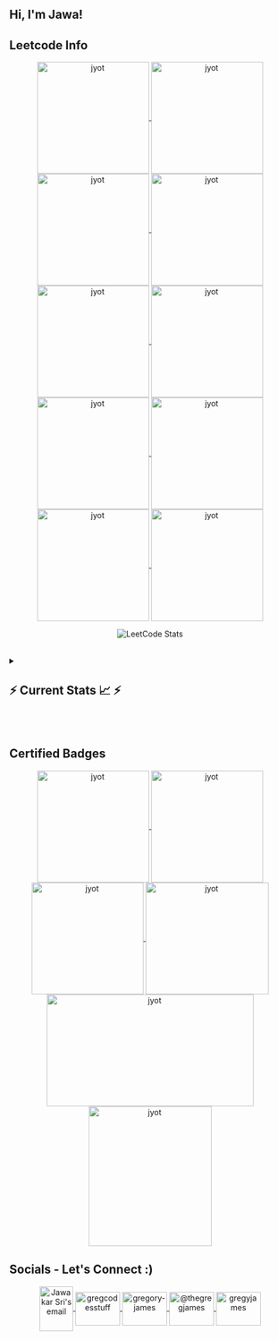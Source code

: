 <div align="center"> 

  <h2 align="left">Hi, I'm Jawa!</h2>

  <h2 align="left">Leetcode Info</h2>  
  <p align="center">
    <a href="https://leetcode.com/jawakarsri/" target="_blank">
      <img align="center" src="https://leetcode.com/static/images/badges/2024/gif/2024-02.gif" alt="jyot" height="200" width="200" />
    </a>
    <a href="https://leetcode.com/jawakarsri/" target="_blank">
      <img align="center" src="https://leetcode.com/static/images/badges/2024/gif/2024-03.gif" alt="jyot" height="200" width="200" />
    </a>
    <a href="https://leetcode.com/jawakarsri/" target="_blank">
      <img align="center" src="https://assets.leetcode.com/static_assets/marketing/2024-200.gif" alt="jyot" height="200" width="200" />
    </a>
    <a href="https://leetcode.com/jawakarsri/" target="_blank">
      <img align="center" src="https://assets.leetcode.com/static_assets/marketing/2024-100.gif" alt="jyot" height="200" width="200" />
    </a>
    <a href="https://leetcode.com/jawakarsri/" target="_blank">
      <img align="center" src="https://leetcode.com/static/images/badges/2024/gif/2024-07.gif" alt="jyot" height="200" width="200" />
    </a>
    <a href="https://leetcode.com/jawakarsri/" target="_blank">
      <img align="center" src="https://leetcode.com/static/images/badges/2024/gif/2024-08.gif" alt="jyot" height="200" width="200" />
    </a>
    <a href="https://leetcode.com/jawakarsri/" target="_blank">
      <img align="center" src="https://leetcode.com/static/images/badges/2024/gif/2024-09.gif" alt="jyot" height="200" width="200" />
    </a>
    <a href="https://leetcode.com/jawakarsri/" target="_blank">
      <img align="center" src="https://leetcode.com/static/images/badges/2024/gif/2024-10.gif" alt="jyot" height="200" width="200" />
    </a>
    <a href="https://leetcode.com/jawakarsri/" target="_blank">
      <img align="center" src="https://leetcode.com/static/images/badges/2024/gif/2024-11.gif" alt="jyot" height="200" width="200" />
    </a>
    <a href="https://leetcode.com/jawakarsri/" target="_blank">
      <img align="center" src="https://leetcode.com/static/images/badges/2024/gif/2024-12.gif" alt="jyot" height="200" width="200" />
    </a>
  </p>

  <p align="center">
    <img align="top" flex-grow="1" src="https://leetcard.jacoblin.cool/jawakarsri?theme=dark&font=Be%20Vietnam%20Pro" alt="LeetCode Stats" />  
  </p>
<br/>
<div align="left">
    <details>
      <summary>
        <h2>⚡ Current Stats 📈 ⚡</h2>
      </summary>
      <hr style="border-top: 2px solid #ccc; width: 100%; margin: 20px 0;" />
      <div align="center">
        <img src="https://github-readme-streak-stats.herokuapp.com/?user=jawakarsri&theme=vue-dark&hide_border=true" alt="Github Stats">
      </div>
    </details>
    <br/>
  </div>


<br />
  <!--
  <h2 align="left">⚡ Current Stats ⚡</h2>
  <br>
  <div align="center">
    <img width="390" src="https://streak-stats.demolab.com/?user=jawakarsri&count_private=true&theme=react&border_radius=10" alt="streak stats"/>
    <img width="390" src="https://github-readme-stats.vercel.app/api?username=jawakarsri&show_icons=true&theme=react&rank_icon=github&border_radius=10" alt="readme stats" />
    <img width="325" align="center" src="https://github-readme-stats.vercel.app/api/top-langs/?username=jawakarsri&hide=HTML&langs_count=8&layout=compact&theme=react&border_radius=10&size_weight=0.5&count_weight=0.5&exclude_repo=github-readme-stats" alt="top langs" />
  </div>

  <br/>
  -->


  <h2 align="left">Certified Badges</h2>
  
<p align="center">
    <a href="https://learn.microsoft.com/en-in/users/jawakarsri-8567/credentials/9467e5b897544874" target="_blank">
      <img align="center" src="https://learn.microsoft.com/en-us/media/learn/certification/badges/microsoft-certified-associate-badge.svg" alt="jyot" height="200" width="200" />
    </a>
    <a href="https://learn.microsoft.com/en-in/users/jawakarsri-8567/credentials/c88311d2533d7e16" target="_blank">
      <img align="center" src="https://learn.microsoft.com/en-us/media/learn/certification/badges/microsoft-certified-fundamentals-badge.svg" alt="jyot" height="200" width="200" />
    </a>
    <a href="https://www.credly.com/badges/d917769d-eec6-408e-85fe-5222551967db/public_url" target="_blank">
      <img align="center" src="https://images.credly.com/size/680x680/images/00634f82-b07f-4bbd-a6bb-53de397fc3a6/image.png" alt="jyot" height="200" width="200" />
    </a>
    <a href="https://www.credly.com/badges/e2c5e612-a0b4-4914-86c1-377ffb99b12e/public_url" target="_blank">
      <img align="center" src="https://images.credly.com/size/680x680/images/4dda8ae4-99ee-476c-bca3-6f0adbab42fe/image.png" alt="jyot" height="200" width="220" />
    </a>
    <a href="https://catalog-education.oracle.com/ords/certview/sharebadge?id=62478AF9051BF7F09D24D9798144B68341AE5B77DC30DB9EE58DF12B72C417F7" target="_blank">
      <img align="center" src="https://brm-workforce.oracle.com/pdf/certview/images/OCI2024GAIOCP.png" alt="jyot" height="200" width="370" />
    </a>
    <a href="https://www.credly.com/badges/ccd805ab-f11f-48a9-af1e-776c98adcd74/public_url" target="_blank">
      <img align="center" src="https://images.credly.com/size/220x220/images/024d0122-724d-4c5a-bd83-cfe3c4b7a073/image.png" alt="jyot" height="250" width="220" />
    </a>
  </p>

<h2 align="left">Socials - Let's Connect :)</h2>
<div align="center">
   <!-- Email Icon -->
  <a href="mailto:jawaharsri2003@gmail.com">
    <img align="center" alt="Jawakar Sri's email" width="60px" src="https://res.cloudinary.com/cascandaliato/image/upload/v1608401930/gmail_jxi3lb.svg" height="80" width="100" />
  </a>
  <a href="https://twitter.com/" target="blank">
    <img align="center" src="https://raw.githubusercontent.com/rahuldkjain/github-profile-readme-generator/master/src/images/icons/Social/twitter.svg" alt="gregcodesstuff" height="60" width="80" />
  </a>
  <a href="https://linkedin.com/in/jawakarsri" target="blank">
    <img align="center" src="https://raw.githubusercontent.com/rahuldkjain/github-profile-readme-generator/master/src/images/icons/Social/linked-in-alt.svg" alt="gregory-james" height="60" width="80" />
  </a>
  <a href="https://medium.com/@jawaharsri2003" target="blank">
    <img align="center" src="https://raw.githubusercontent.com/rahuldkjain/github-profile-readme-generator/master/src/images/icons/Social/medium.svg" alt="@thegregjames" height="60" width="80" />
  </a>
  <a href="https://www.leetcode.com/jawakarsri" target="blank">
    <img align="center" src="https://raw.githubusercontent.com/rahuldkjain/github-profile-readme-generator/master/src/images/icons/Social/leet-code.svg" alt="gregyjames" height="60" width="80" />
  </a>
 
</div>

  

  <!--START_SECTION:badges-->
  <!--
  [![Microsoft Certified: Azure Fundamentals](https://images.credly.com/size/110x110/images/be8fcaeb-c769-4858-b567-ffaaa73ce8cf/image.png)](http://www.credly.com/badges/212394bc-88cf-486b-8173-5352bdcd2279 "Microsoft Certified: Azure Fundamentals")
  [![Enterprise Design Thinking Practitioner](https://images.credly.com/size/110x110/images/bc08972c-3c7d-4b99-82a0-c94bcca36674/Badges_v8-07_Practitioner.png)](http://www.credly.com/badges/a52c48a8-eb65-44a5-8f9b-bebd1b08a166 "Enterprise Design Thinking Practitioner")
  [![Microsoft Certified: Power Platform Fundamentals](https://learn.microsoft.com/media/learn/certification/badges/microsoft-certified-associate-badge.svg)](http://www.credly.com/badges/241f540d-c955-42fa-9d89-a5b9f9739fa8 "Microsoft Certified: Power Platform Fundamentals")
  [![Accessibility in Action](https://images.credly.com/size/110x110/images/d807abc0-9201-41a8-ad25-90ed4a69ee51/Acc_Badge_v4.png)](http://www.credly.com/badges/df2ce689-77e0-450e-969c-f1ebade82421 "Accessibility in Action")
  [![CKAD: Certified Kubernetes Application Developer](https://images.credly.com/size/110x110/images/cc8adc83-1dc6-4d57-8e20-22171247e052/blob)](http://www.credly.com/badges/1fff09bf-351d-40d0-bacd-ea286279e39e "CKAD: Certified Kubernetes Application Developer")
  [![Microsoft Global Hackathon 2024](https://images.credly.com/size/110x110/images/ac4d1eba-bbc1-42f9-aa64-d3149a99894a/image.png)](http://www.credly.com/badges/db7a6912-d806-4d10-aa8b-cada62a380d4 "Microsoft Global Hackathon 2024")
  [![Copilot for M365 Achiever Badge - Foundational](https://images.credly.com/size/110x110/images/428e20f1-60eb-4a21-8658-aa92c03ed1c7/image.png)](http://www.credly.com/badges/722f87cc-e28f-4396-9dd7-c8fd890caa4b "Copilot for M365 Achiever Badge - Foundational")
  [![GitHub Actions](https://images.credly.com/size/110x110/images/89efc3e7-842b-4790-b09b-9ea5efc71ec3/image.png)](http://www.credly.com/badges/856b1589-6195-4600-931e-d29f2370d7ef "GitHub Actions")
  [![GitHub Copilot](https://images.credly.com/size/110x110/images/6b924fae-3cd7-4233-b012-97413c62c85d/blob)](http://www.credly.com/badges/d77bee9b-1811-4c98-ad87-fa6f1f9925d9 "GitHub Copilot")
  [![Speaker: KubeCon + CloudNativeCon Europe 2021](https://images.credly.com/size/110x110/images/e4b49587-41a5-495d-8af8-b708c0936723/Speaker_Badge_3-17.png)](http://www.credly.com/badges/75ebd4ad-071e-4c51-8a4a-28b87e849d78 "Speaker: KubeCon + CloudNativeCon Europe 2021")
  [![cdCon 2021 Speaker](https://images.credly.com/size/110x110/images/b972d3cf-1432-4e12-9228-38a8047eacdb/cdccon-badges-02.png)](http://www.credly.com/badges/174ac14c-83ab-4332-a53d-35f04eb0b24b "cdCon 2021 Speaker")
  [![Program Committee Member: KubeCon + CloudNativeCon North America 2021](https://images.credly.com/size/110x110/images/db1a0fb5-712a-419e-b80e-52c97bb6c462/KubeCon_NA_2021_speaker-badges_program-committee-member-2.png)](http://www.credly.com/badges/c2a2e21a-dc13-450b-9e02-246dbce96133 "Program Committee Member: KubeCon + CloudNativeCon North America 2021")
  [![Track Chair: KubeCon + CloudNativeCon Europe 2021](https://images.credly.com/size/110x110/images/bada9959-a6c6-4a63-bdf8-fed2bc980423/Track_Chair_3-17.png)](http://www.credly.com/badges/f79ae7b6-aba6-4a94-ab2e-d95d9e901896 "Track Chair: KubeCon + CloudNativeCon Europe 2021")
  -->
  <!--END_SECTION:badges-->
</div>
